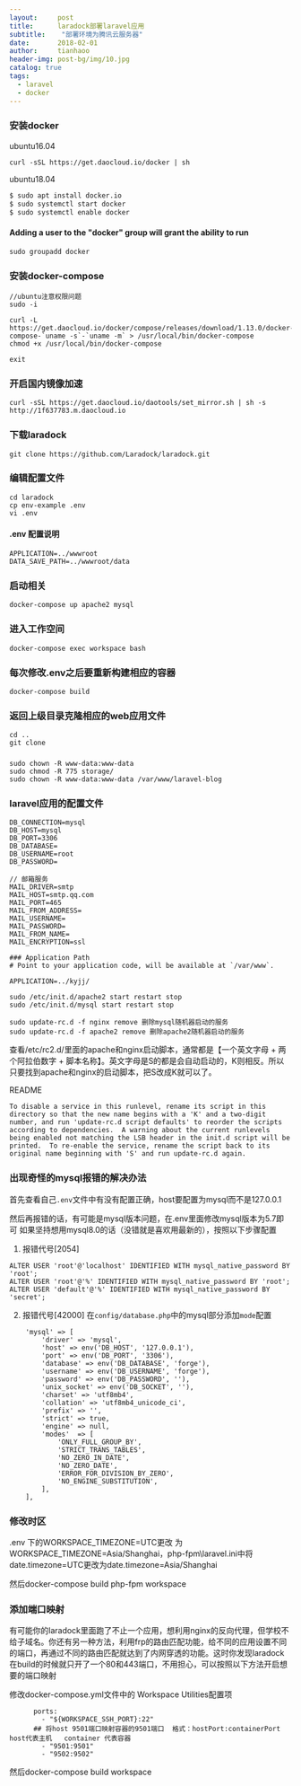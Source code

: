 ```yaml
---
layout:     post
title:      laradock部署laravel应用
subtitle:    "部署环境为腾讯云服务器"
date:       2018-02-01
author:     tianhaoo
header-img: post-bg/img/10.jpg
catalog: true
tags:
  - laravel
  - docker
---
```




### 安装docker

ubuntu16.04
```
curl -sSL https://get.daocloud.io/docker | sh
```
ubuntu18.04

```bash
$ sudo apt install docker.io
$ sudo systemctl start docker
$ sudo systemctl enable docker
```
#### Adding a user to the "docker" group will grant the ability to run
```
sudo groupadd docker
```
<!--more-->
### 安装docker-compose
```
//ubuntu注意权限问题
sudo -i

curl -L https://get.daocloud.io/docker/compose/releases/download/1.13.0/docker-compose-`uname -s`-`uname -m` > /usr/local/bin/docker-compose
chmod +x /usr/local/bin/docker-compose

exit
```

### 开启国内镜像加速
```
curl -sSL https://get.daocloud.io/daotools/set_mirror.sh | sh -s http://1f637783.m.daocloud.io
```

### 下载laradock
```
git clone https://github.com/Laradock/laradock.git
```


### 编辑配置文件
```
cd laradock
cp env-example .env
vi .env
```

#### .env 配置说明
```
APPLICATION=../wwwroot
DATA_SAVE_PATH=../wwwroot/data
```

### 启动相关
```
docker-compose up apache2 mysql
```

### 进入工作空间
```
docker-compose exec workspace bash
```

### 每次修改.env之后要重新构建相应的容器
```
docker-compose build
```

### 返回上级目录克隆相应的web应用文件
```
cd ..
git clone
```

### 
```
sudo chown -R www-data:www-data 
sudo chmod -R 775 storage/
sudo chown -R www-data:www-data /var/www/laravel-blog
```


### laravel应用的配置文件
```
DB_CONNECTION=mysql
DB_HOST=mysql
DB_PORT=3306
DB_DATABASE=
DB_USERNAME=root
DB_PASSWORD=

// 邮箱服务
MAIL_DRIVER=smtp
MAIL_HOST=smtp.qq.com
MAIL_PORT=465
MAIL_FROM_ADDRESS=
MAIL_USERNAME=
MAIL_PASSWORD=
MAIL_FROM_NAME=
MAIL_ENCRYPTION=ssl
```

```
### Application Path
# Point to your application code, will be available at `/var/www`.

APPLICATION=../kyjj/
```

```
sudo /etc/init.d/apache2 start restart stop
sudo /etc/init.d/mysql start restart stop
```

```
sudo update-rc.d -f nginx remove 删除mysql随机器启动的服务
sudo update-rc.d -f apache2 remove 删除apache2随机器启动的服务
```

查看/etc/rc2.d/里面的apache和nginx启动脚本，通常都是【一个英文字母 + 两个阿拉伯数字 + 脚本名称】。英文字母是S的都是会自动启动的，K则相反。所以只要找到apache和nginx的启动脚本，把S改成K就可以了。

README
```
To disable a service in this runlevel, rename its script in this
directory so that the new name begins with a 'K' and a two-digit
number, and run 'update-rc.d script defaults' to reorder the scripts
according to dependencies.  A warning about the current runlevels
being enabled not matching the LSB header in the init.d script will be
printed.  To re-enable the service, rename the script back to its
original name beginning with 'S' and run update-rc.d again.
```

### 出现奇怪的mysql报错的解决办法

首先查看自己`.env`文件中有没有配置正确，host要配置为mysql而不是127.0.0.1

然后再报错的话，有可能是mysql版本问题，在.env里面修改mysql版本为5.7即可
如果坚持想用mysql8.0的话（没错就是喜欢用最新的），按照以下步骤配置
1. 报错代号[2054]
```mysql
ALTER USER 'root'@'localhost' IDENTIFIED WITH mysql_native_password BY 'root';
ALTER USER 'root'@'%' IDENTIFIED WITH mysql_native_password BY 'root';
ALTER USER 'default'@'%' IDENTIFIED WITH mysql_native_password BY 'secret';
```
2. 报错代号[42000]
在`config/database.php`中的mysql部分添加`mode`配置
```env
    'mysql' => [
        'driver' => 'mysql',
        'host' => env('DB_HOST', '127.0.0.1'),
        'port' => env('DB_PORT', '3306'),
        'database' => env('DB_DATABASE', 'forge'),
        'username' => env('DB_USERNAME', 'forge'),
        'password' => env('DB_PASSWORD', ''),
        'unix_socket' => env('DB_SOCKET', ''),
        'charset' => 'utf8mb4',
        'collation' => 'utf8mb4_unicode_ci',
        'prefix' => '',
        'strict' => true,
        'engine' => null,
        'modes'  => [
            'ONLY_FULL_GROUP_BY',
            'STRICT_TRANS_TABLES',
            'NO_ZERO_IN_DATE',
            'NO_ZERO_DATE',
            'ERROR_FOR_DIVISION_BY_ZERO',
            'NO_ENGINE_SUBSTITUTION',
        ],
    ],
```

### 修改时区
.env 下的WORKSPACE_TIMEZONE=UTC更改 为WORKSPACE_TIMEZONE=Asia/Shanghai，php-fpm\laravel.ini中将 date.timezone=UTC更改为date.timezone=Asia/Shanghai

然后docker-compose build php-fpm workspace

### 添加端口映射
有可能你的laradock里面跑了不止一个应用，想利用nginx的反向代理，但学校不给子域名。你还有另一种方法，利用frp的路由匹配功能，给不同的应用设置不同的端口，再通过不同的路由匹配就达到了内网穿透的功能。这时你发现laradock在build的时候就只开了一个80和443端口，不用担心，可以按照以下方法开启想要的端口映射

修改docker-compose.yml文件中的 Workspace Utilities配置项

```
      ports:
        - "${WORKSPACE_SSH_PORT}:22"
      ## 将host 9501端口映射容器的9501端口  格式：hostPort:containerPort  host代表主机   container 代表容器
        - "9501:9501"
        - "9502:9502"
```

然后docker-compose build workspace
